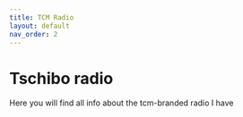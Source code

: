 ```yaml
---
title: TCM Radio
layout: default
nav_order: 2
---
```


# Tschibo radio
Here you will find all info about the tcm-branded radio I have